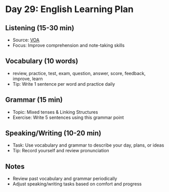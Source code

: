 # Day 29: English Learning Plan

## Listening (15-30 min)
- Source: [VOA](https://learningenglish.voanews.com/)
- Focus: Improve comprehension and note-taking skills

## Vocabulary (10 words)
- review, practice, test, exam, question, answer, score, feedback, improve, learn
- Tip: Write 1 sentence per word and practice daily

## Grammar (15 min)
- Topic: Mixed tenses & Linking Structures
- Exercise: Write 5 sentences using this grammar point

## Speaking/Writing (10-20 min)
- Task: Use vocabulary and grammar to describe your day, plans, or ideas
- Tip: Record yourself and review pronunciation

## Notes
- Review past vocabulary and grammar periodically
- Adjust speaking/writing tasks based on comfort and progress

